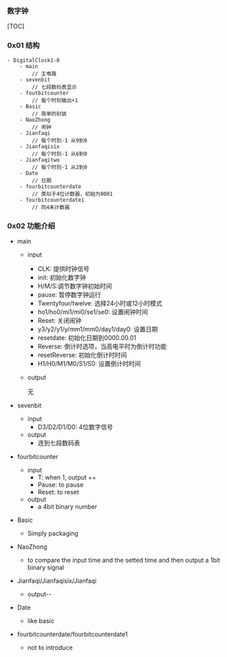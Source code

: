### 数字钟

[TOC]

### 0x01 结构

```
- DigitalClock1-0
	- main
		// 主电路
    - sevenbit
    	// 七段数码表显示
    - foutbitcounter
		// 每个时刻输出+1
    - Basic
    	// 简单的封装
    - NaoZhong
    	// 闹钟
    - Jianfaqi
    	// 每个时刻-1 从9到0
    - Jianfaqisix
    	// 每个时刻-1 从6到0
    - Jianfaqitwo
    	// 每个时刻-1 从2到0
    - Date
    	// 日期
    - fourbitcounterdate
    	// 类似于4位计数器，初始为0001
    - fourbitcounterdate1
    	// 同4未计数器
```



### 0x02 功能介绍

+ main

  + input

    + CLK: 提供时钟信号
    + init: 初始化数字钟
    + H/M/S:调节数字钟初始时间
    + pause: 暂停数字钟运行
    + Twentyfour/twelve: 选择24小时或12小时模式
    + ho1/ho0/mi1/mi0/se1/se0: 设置闹钟时间
    + Reset: 关闭闹钟
    + y3/y2/y1/y/mm1/mm0/day1/day0: 设置日期
    + resetdate: 初始化日期到0000.00.01
    + Reverse: 倒计时选项，当高电平时为倒计时功能
    + resetReverse: 初始化倒计时时间
    + H1/H0/M1/M0/S1/S0: 设置倒计时时间

  + output

    无

+ sevenbit

  + input 
    + D3/D2/D1/D0: 4位数字信号
  + output
    + 连到七段数码表

+ fourbitcounter

  + input
    + T: when 1, output ++
    + Pause: to pause
    + Reset: to reset
  + output
    + a 4bit binary number

+ Basic

  + Simply packaging

+ NaoZhong

  + to compare the input time and the setted time and then output a 1bit binary signal

+ Jianfaqi/Jianfaqisix/Jianfaqi

  + output--

+ Date

  + like basic

+ fourbitcounterdate/fourbitcounterdate1

  + not to introduce

